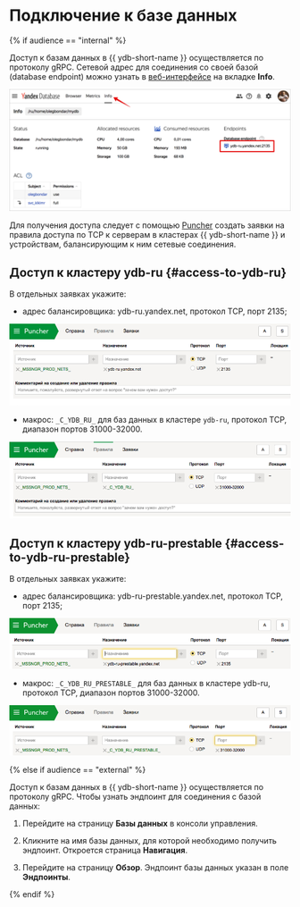 # Подключение к базе данных

{% if audience == "internal" %}

Доступ к базам данных в {{ ydb-short-name }} осуществляется по протоколу gRPC. Сетевой адрес для соединения cо своей базой (database endpoint) можно узнать в [веб-интерфейсе](https://ydb.yandex-team.ru/) на вкладке **Info**.

![Database API Endpoint](../_assets/db_ui_info_cluster_api.png)

Для получения доступа следует с помощью [Puncher](https://puncher.yandex-team.ru) создать заявки на правила доступа по TCP к серверам в кластерах {{ ydb-short-name }} и устройствам, балансирующим к ним сетевые соединения.

## Доступ к кластеру ydb-ru {#access-to-ydb-ru}

В отдельных заявках укажите:

* адрес балансировщика: ydb-ru.yandex.net, протокол TCP, порт 2135;

![Pucnher_request_form_4slb_sample](../_assets/puncher_request_4slb_form_ydb_ru.png)

* макрос: ```_C_YDB_RU_``` для баз данных в кластере `ydb-ru`, протокол TCP, диапазон портов 31000-32000.

![Pucnher_request_form_sample](../_assets/puncher_request_form_ydb_ru.png)

## Доступ к кластеру ydb-ru-prestable {#access-to-ydb-ru-prestable}

В отдельных заявках укажите:

* адрес балансировщика: ydb-ru-prestable.yandex.net, протокол TCP, порт 2135;

![Pucnher_request_form_4slb_sample](../_assets/puncher_request_4slb_form_ydb_ru_prestable.png)

* макрос: ```_C_YDB_RU_PRESTABLE_``` для баз данных в кластере ydb-ru, протокол TCP, диапазон портов 31000-32000.

![Pucnher_request_form_sample](../_assets/puncher_request_form_ydb_ru_prestable.png)

{% else if audience == "external" %}

Доступ к базам данных в {{ ydb-short-name }} осуществляется по протоколу gRPC. Чтобы узнать эндпоинт для соединения с базой данных:

1. Перейдите на страницу **Базы данных** в консоли управления.

1. Кликните на имя базы данных, для которой необходимо получить эндпоинт. Откроется страница **Навигация**.

1. Перейдите на страницу **Обзор**. Эндпоинт базы данных указан в поле **Эндпоинты**.

{% endif %}